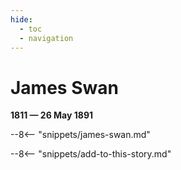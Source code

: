 ```yaml
---
hide:
  - toc
  - navigation 
---
```


# James Swan

**1811 — 26 May 1891**

--8<-- "snippets/james-swan.md"

--8<-- "snippets/add-to-this-story.md"